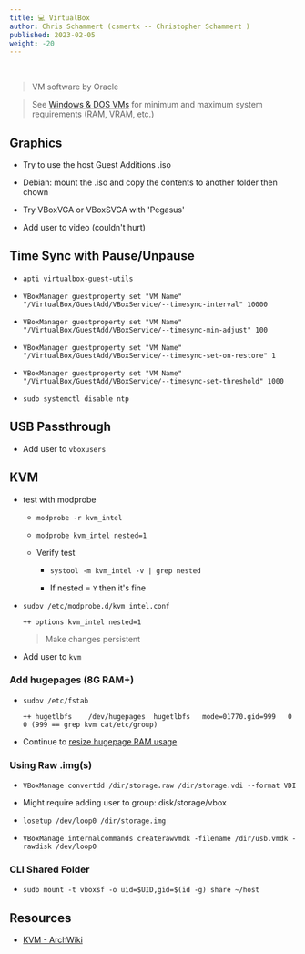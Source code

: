 ```yaml
---
title: 💻 VirtualBox
author: Chris Schammert (csmertx -- Christopher Schammert )
published: 2023-02-05
weight: -20
---
```


<!-- The content of this website was written by Christopher Schammert aka Chris Schammert -->

<br />

> VM software by Oracle

> See [Windows & DOS VMs](/Windows_and_DOS/win_dos_vm) for minimum and maximum system requirements (RAM, VRAM, etc.)

## Graphics

- Try to use the host Guest Additions .iso

- Debian: mount the .iso and copy the contents to another folder then chown

- Try VBoxVGA or VBoxSVGA with 'Pegasus'

- Add user to video (couldn't hurt)

## Time Sync with Pause/Unpause

- ```apti virtualbox-guest-utils```

- ```VBoxManager guestproperty set "VM Name" "/VirtualBox/GuestAdd/VBoxService/--timesync-interval" 10000```

- ```VBoxManager guestproperty set "VM Name" "/VirtualBox/GuestAdd/VBoxService/--timesync-min-adjust" 100```

- ```VBoxManager guestproperty set "VM Name" "/VirtualBox/GuestAdd/VBoxService/--timesync-set-on-restore" 1```

- ```VBoxManager guestproperty set "VM Name" "/VirtualBox/GuestAdd/VBoxService/--timesync-set-threshold" 1000```

- ```sudo systemctl disable ntp```

## USB Passthrough

- Add user to ```vboxusers```

## KVM

- test with modprobe

    - ```modprobe -r kvm_intel```
    
    - ```modprobe kvm_intel nested=1```

    - Verify test
        
        - ```systool -m kvm_intel -v | grep nested```

        - If nested = ```Y``` then it's fine

- ```sudov /etc/modprobe.d/kvm_intel.conf```

    ```
    ++ options kvm_intel nested=1
    ```

    > Make changes persistent

- Add user to ```kvm```

### Add hugepages (8G RAM+)

- ```sudov /etc/fstab```

    ```
    ++ hugetlbfs    /dev/hugepages  hugetlbfs   mode=01770.gid=999   0 0 (999 == grep kvm cat/etc/group)
    ```

- Continue to [resize hugepage RAM usage](https://wiki.archlinux.org/title/KVM#Enabling_huge_pages)

### Using Raw .img(s)

- ```VBoxManage convertdd /dir/storage.raw /dir/storage.vdi --format VDI```

- Might require adding user to group: disk/storage/vbox

- ```losetup /dev/loop0 /dir/storage.img```

- ```VBoxManage internalcommands createrawvmdk -filename /dir/usb.vmdk -rawdisk /dev/loop0```

### CLI Shared Folder
- ```sudo mount -t vboxsf -o uid=$UID,gid=$(id -g) share ~/host```

## Resources

- [KVM - ArchWiki](https://wiki.archlinux.org/index.php/KVM)